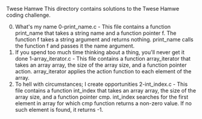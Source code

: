 Twese Hamwe
This directory contains solutions to the Twese Hamwe coding challenge.

0. What's my name
0-print_name.c - This file contains a function print_name that takes a string name and a function pointer f. The function f takes a string argument and returns nothing. print_name calls the function f and passes it the name argument.
1. If you spend too much time thinking about a thing, you'll never get it done
1-array_iterator.c - This file contains a function array_iterator that takes an array array, the size of the array size, and a function pointer action. array_iterator applies the action function to each element of the array.
2. To hell with circumstances; I create opportunities
2-int_index.c - This file contains a function int_index that takes an array array, the size of the array size, and a function pointer cmp. int_index searches for the first element in array for which cmp function returns a non-zero value. If no such element is found, it returns -1.